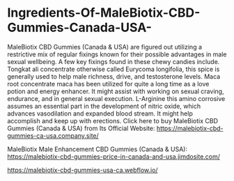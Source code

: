 # Ingredients-Of-MaleBiotix-CBD-Gummies-Canada-USA-
MaleBiotix CBD Gummies (Canada & USA) are figured out utilizing a restrictive mix of regular fixings known for their possible advantages in male sexual wellbeing. A few key fixings found in these chewy candies include. Tongkat ali concentrate otherwise called Eurycoma longifolia, this spice is generally used to help male richness, drive, and testosterone levels. Maca root concentrate maca has been utilized for quite a long time as a love potion and energy enhancer. It might assist with working on sexual craving, endurance, and in general sexual execution. L-Arginine this amino corrosive assumes an essential part in the development of nitric oxide, which advances vasodilation and expanded blood stream. It might help accomplish and keep up with erections. Click here to buy MaleBiotix CBD Gummies (Canada & USA) from Its Official Website: https://malebiotix-cbd-gummies-ca-usa.company.site/

MaleBiotix Male Enhancement CBD Gummies (Canada & USA): https://malebiotix-cbd-gummies-price-in-canada-and-usa.jimdosite.com/

https://malebiotix-cbd-gummies-usa-ca.webflow.io/
